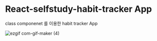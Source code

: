 # React-selfstudy-habit-tracker App

class componenet 를 이용한 habit tracker App

![ezgif com-gif-maker (4)](https://user-images.githubusercontent.com/101346918/181921067-b085d32d-539e-4d22-a12a-555f748b5a58.gif)
